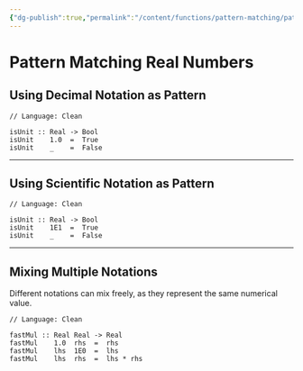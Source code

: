 ```yaml
---
{"dg-publish":true,"permalink":"/content/functions/pattern-matching/pattern-matching-real-numbers/","created":"2023-07-07T16:51:18.187+02:00","updated":"2023-07-07T20:53:52.366+02:00"}
---
```



# Pattern Matching Real Numbers

## Using Decimal Notation as Pattern

```Clean
// Language: Clean

isUnit :: Real -> Bool
isUnit    1.0  =  True
isUnit    _    =  False
```

---

## Using Scientific Notation as Pattern

```Clean
// Language: Clean

isUnit :: Real -> Bool
isUnit    1E1  =  True
isUnit    _    =  False
```

---

## Mixing Multiple Notations

Different notations can mix freely, as they represent the same numerical value.

```Clean
// Language: Clean

fastMul :: Real Real -> Real
fastMul    1.0  rhs  =  rhs
fastMul    lhs  1E0  =  lhs
fastMul    lhs  rhs  =  lhs * rhs
```